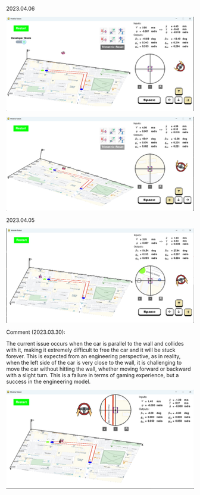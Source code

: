 2023.04.06

![](Figures/logs/2023_04_06_2.png)

![](Figures/logs/2023_04_06_1.png)

2023.04.05

![](Figures/logs/2023_04_05_2.png)

Comment (2023.03.30):

The current issue occurs when the car is parallel to the wall and collides with it, making it extremely difficult to free the car and it will be stuck forever. This is expected from an engineering perspective, as in reality, when the left side of the car is very close to the wall, it is challenging to move the car without hitting the wall, whether moving forward or backward with a slight turn. This is a failure in terms of gaming experience, but a success in the engineering model.

![](Figures/logs/2023_03_30_3_trouble.png)